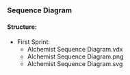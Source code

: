 ### Sequence Diagram

#### Structure:
* First Sprint:
    * Alchemist Sequence Diagram.vdx
    * Alchemist Sequence Diagram.png
    * Alchemist Sequence Diagram.svg
